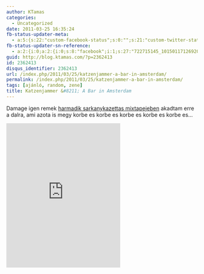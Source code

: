```yaml
---
author: KTamas
categories:
  - Uncategorized
date: 2011-03-25 16:35:24
fb-status-updater-meta:
  - a:5:{s:22:"custom-facebook-status";s:0:"";s:21:"custom-twitter-status";s:0:"";s:7:"fb-push";s:1:"1";s:7:"tw-push";s:1:"1";s:4:"push";s:1:"1";}
fb-status-updater-sn-reference:
  - a:2:{i:0;a:2:{i:0;s:8:"facebook";i:1;s:27:"722715145_10150117126920146";}i:1;a:2:{i:0;s:7:"twitter";i:1;s:17:"5.13213086461E+16";}}
guid: http://blog.ktamas.com/?p=2362413
id: 2362413
disqus_identifier: 2362413
url: /index.php/2011/03/25/katzenjammer-a-bar-in-amsterdam/
permalink: /index.php/2011/03/25/katzenjammer-a-bar-in-amsterdam/
tags: [ajánló, random, zene]
title: Katzenjammer &#8211; A Bar in Amsterdam
---
```


Damage igen remek [harmadik sarkanykazettas mixtapejeben](http://www.planetdamage.com/2011/03/25/damages-razor-coated-candies-03-venus-in-rock/) akadtam erre a dalra, ami azota is megy korbe es korbe es korbe es korbe es korbe es&#8230;

<iframe src="https://open.spotify.com/embed/track/0ytvlQNCJmSY6l6a840U5A" width="300" height="380" frameborder="0" allowtransparency="true" allow="encrypted-media"></iframe>
